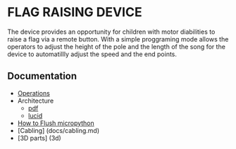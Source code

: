 # FLAG RAISING DEVICE


The device provides an opportunity for children with motor diabilities to raise a flag via a remote button.
With a simple proggraming mode allows the operators to adjust the height of the pole and the length of the song
for the device to automatillly adjust the speed and the end points. 

## Documentation
* [Operations](docs/operation.md)
* Architecture 
  * [pdf](docs/FlagRaiser.pdf)
  * [lucid](https://www.lucidchart.com/invitations/accept/66944ab0-6786-461c-a49b-2d910f306892)
* [How to Flush micropython](docs/micropython.md)
* [Cabling] (docs/cabling.md)
* [3D parts] (3d)


